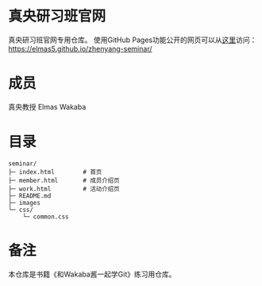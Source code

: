 # 真央研习班官网
真央研习班官网专用仓库。
使用GitHub Pages功能公开的网页可以从[这里](https://elmas5.github.io/zhenyang-seminar/)访问：https://elmas5.github.io/zhenyang-seminar/

# 成员
真央教授
Elmas
Wakaba

# 目录
```
seminar/
├─ index.html        # 首页
├─ member.html       # 成员介绍页
├─ work.html         # 活动介绍页
├─ README.md
├─ images
└─ css/
    └─ common.css
```

# 备注
本仓库是书籍《和Wakaba酱一起学Git》练习用仓库。
